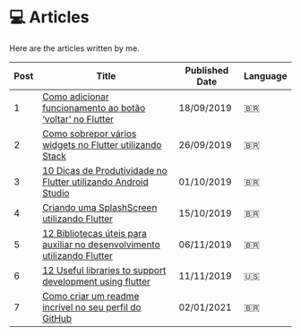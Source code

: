 # 💻 Articles

Here are the articles written by me.

Post | Title | Published Date | Language
--- | --- | --- | ---
1 | [Como adicionar funcionamento ao botão ‘voltar’ no Flutter](https://medium.com/flutter-comunidade-br/como-adicionar-funcionamento-ao-bot%C3%A3o-voltar-no-flutter-644dcd0aaa7e) | 18/09/2019 | 🇧🇷
2 | [Como sobrepor vários widgets no Flutter utilizando Stack](https://medium.com/flutter-comunidade-br/como-sobrepor-varios-widgets-no-flutter-utilizando-stack-a18e96ff388d) | 26/09/2019 | 🇧🇷
3 | [10 Dicas de Produtividade no Flutter utilizando Android Studio](https://medium.com/flutter-comunidade-br/10-dicas-de-produtividade-no-flutter-utilizando-android-studio-38d2bbcc9a92) | 01/10/2019 | 🇧🇷
4 | [Criando uma SplashScreen utilizando Flutter](https://medium.com/flutter-comunidade-br/criando-uma-splashscreen-utilizando-flutter-926f9b25de31) | 15/10/2019 | 🇧🇷
5 | [12 Bibliotecas úteis para auxiliar no desenvolvimento utilizando Flutter](https://medium.com/flutter-comunidade-br/12-bibliotecas-%C3%BAteis-para-auxiliar-no-desenvolvimento-utilizando-flutter-5982fdf01c80) | 06/11/2019 | 🇧🇷
6 | [12 Useful libraries to support development using flutter](https://medium.com/flutter-community/12-useful-libraries-to-support-development-using-flutter-3b8df97d898) | 11/11/2019 | 🇺🇸
7 | [Como criar um readme incrível no seu perfil do GitHub](https://lucalves.medium.com/como-criar-um-readme-incr%C3%ADvel-no-seu-perfil-do-github-58476be7019d) | 02/01/2021 | 🇧🇷
